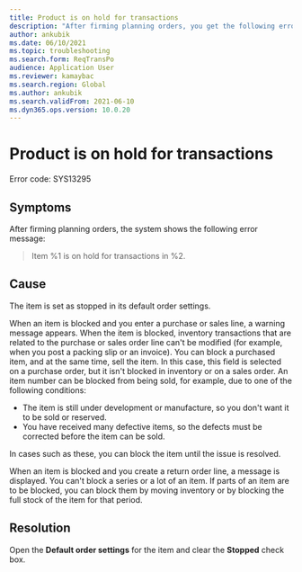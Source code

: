 ```yaml
---
title: Product is on hold for transactions
description: "After firming planning orders, you get the following error: 'Item %1 is on hold for transactions in %2'"
author: ankubik
ms.date: 06/10/2021
ms.topic: troubleshooting
ms.search.form: ReqTransPo
audience: Application User
ms.reviewer: kamaybac
ms.search.region: Global
ms.author: ankubik
ms.search.validFrom: 2021-06-10
ms.dyn365.ops.version: 10.0.20
---
```


# Product is on hold for transactions

Error code: SYS13295

## Symptoms

After firming planning orders, the system shows the following error message:

> Item %1 is on hold for transactions in %2.

## Cause

The item is set as stopped in its default order settings.

When an item is blocked and you enter a purchase or sales line, a warning message appears. When the item is blocked, inventory transactions that are related to the purchase or sales order line can't be modified (for example, when you post a packing slip or an invoice). You can block a purchased item, and at the same time, sell the item. In this case, this field is selected on a purchase order, but it isn't blocked in inventory or on a sales order. An item number can be blocked from being sold, for example, due to one of the following conditions:

- The item is still under development or manufacture, so you don't want it to be sold or reserved.
- You have received many defective items, so the defects must be corrected before the item can be sold.

In cases such as these, you can block the item until the issue is resolved.

When an item is blocked and you create a return order line, a message is displayed. You can't block a series or a lot of an item. If parts of an item are to be blocked, you can block them by moving inventory or by blocking the full stock of the item for that period.

## Resolution

Open the **Default order settings** for the item and clear the **Stopped** check box.
